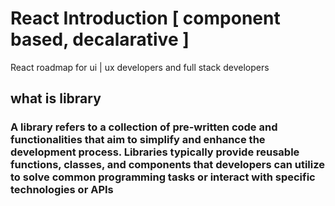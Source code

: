 # React Introduction [ component based, decalarative ]
React roadmap for ui | ux developers and full stack developers  

## what is library

### A library refers to a collection of pre-written code and functionalities that aim to simplify and enhance the development process. Libraries typically provide reusable functions, classes, and components that developers can utilize to solve common programming tasks or interact with specific technologies or APIs
